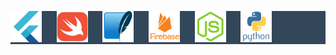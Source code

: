 
<div style="background-color: #33475b">
 
  <img src="https://github.com/devicons/devicon/blob/master/icons/flutter/flutter-original.svg" alt="Node" width="50" height="50"/> &nbsp;&nbsp;&nbsp;&nbsp;
  <img src="https://github.com/devicons/devicon/blob/master/icons/swift/swift-original.svg" alt="Node" width="50" height="50"/> &nbsp;&nbsp;&nbsp;&nbsp;
  <img src="https://github.com/devicons/devicon/blob/master/icons/sqlite/sqlite-original.svg" alt="Node" width="50" height="50"/> &nbsp;&nbsp;&nbsp;&nbsp;
  <img src="https://github.com/devicons/devicon/blob/master/icons/firebase/firebase-plain-wordmark.svg" alt="Node" width="50" height="50"/> &nbsp;&nbsp;&nbsp;&nbsp;
  <img src="https://github.com/devicons/devicon/blob/master/icons/nodejs/nodejs-plain.svg" alt="Node" width="50" height="50"/> &nbsp;&nbsp;&nbsp;&nbsp;
  <img src="https://github.com/devicons/devicon/blob/master/icons/python/python-original-wordmark.svg" alt="Node" width="50" height="50"/> &nbsp;&nbsp;&nbsp;&nbsp;
</div>
